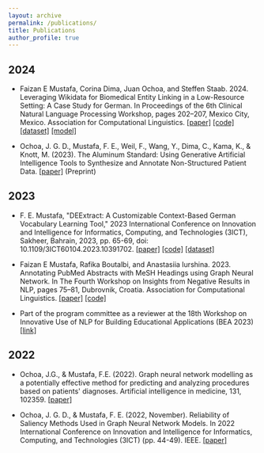 ```yaml
---
layout: archive
permalink: /publications/
title: Publications
author_profile: true
---
```


## 2024

- Faizan E Mustafa, Corina Dima, Juan Ochoa, and Steffen Staab. 2024. Leveraging Wikidata for Biomedical Entity Linking in a Low-Resource Setting: A Case Study for German. In Proceedings of the 6th Clinical Natural Language Processing Workshop, pages 202–207, Mexico City, Mexico. Association for Computational Linguistics. [[paper]](https://aclanthology.org/2024.clinicalnlp-1.17/) [[code]](https://github.com/PERMEDIQ/German-Bio-Entity-Linking) [[dataset]](https://zenodo.org/records/11003203) [[model]](https://huggingface.co/permediq/SapBERT-DE)

- Ochoa, J. G. D., Mustafa, F. E., Weil, F., Wang, Y., Dima, C., Kama, K., & Knott, M. (2023). The Aluminum Standard: Using Generative Artificial Intelligence Tools to Synthesize and Annotate Non-Structured Patient Data. [[paper]](https://www.researchsquare.com/article/rs-3552289/v1) (Preprint)


## 2023

- F. E. Mustafa, "DEExtract: A Customizable Context-Based German Vocabulary Learning Tool," 2023 International Conference on Innovation and Intelligence for Informatics, Computing, and Technologies (3ICT), Sakheer, Bahrain, 2023, pp. 65-69, doi: 10.1109/3ICT60104.2023.10391702. [[paper]](https://ieeexplore.ieee.org/abstract/document/10391702) [[code]](https://github.com/Faizan-E-Mustafa/DEExtract) [[dataset]](https://huggingface.co/datasets/femustafa/DEExtract)

- Faizan E Mustafa, Rafika Boutalbi, and Anastasiia Iurshina. 2023. Annotating PubMed Abstracts with MeSH Headings using Graph Neural Network. In The Fourth Workshop on Insights from Negative Results in NLP, pages 75–81, Dubrovnik, Croatia. Association for Computational Linguistics. [[paper]](https://aclanthology.org/2023.insights-1.9/) [[code]](https://github.com/Faizan-E-Mustafa/GNN_EACL_Workshop)
  
- Part of the program committee as a reviewer at the 18th Workshop on Innovative Use of NLP for Building Educational Applications (BEA 2023) [[link]](https://aclanthology.org/volumes/2023.bea-1/) 

## 2022

- Ochoa, J.G., & Mustafa, F.E. (2022). Graph neural network modelling as a potentially effective method for predicting and analyzing procedures based on patients' diagnoses. Artificial intelligence in medicine, 131, 102359. [[paper]](https://pubmed.ncbi.nlm.nih.gov/36100347/)

- Ochoa, J. G. D., & Mustafa, F. E. (2022, November). Reliability of Saliency Methods Used in Graph Neural Network Models. In 2022 International Conference on Innovation and Intelligence for Informatics, Computing, and Technologies (3ICT) (pp. 44-49). IEEE. [[paper]](https://ieeexplore.ieee.org/abstract/document/9990761)